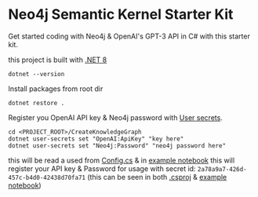 # Neo4j Semantic Kernel Starter Kit

Get started coding with Neo4j & OpenAI's GPT-3 API in C# with this starter kit.

this project is built with [.NET 8](https://dotnet.microsoft.com/en-us/download/dotnet/8.0)
```shell
dotnet --version
```

Install packages from root dir
```shell
dotnet restore .
```

Register you OpenAI API key & Neo4j password with [User secrets](https://learn.microsoft.com/en-us/aspnet/core/security/app-secrets?view=aspnetcore-8.0&tabs=linux).
```shell
cd <PROJECT_ROOT>/CreateKnowledgeGraph
dotnet user-secrets set "OpenAI:ApiKey" "key here"
dotnet user-secrets set "Neo4j:Password" "neo4j password here"
```
this will be read a used from [Config.cs](./CreateKnowledgeGraph/Config.cs) & in [example notebook](./example.ipynb)
this will register your API key & Password for usage with secret id: `2a78a9a7-426d-457c-b4d0-42438d70fa71` 
(this can be seen in both [.csproj](./CreateKnowledgeGraph/CreateKnowledgeGraph.csproj) & [example notebook](./example.ipynb))
